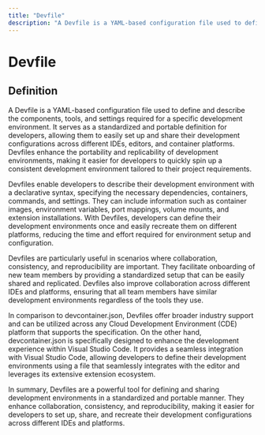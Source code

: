 ```yaml
---
title: "Devfile"
description: "A Devfile is a YAML-based configuration file used to define and describe the components, tools, and settings required for a specific development environment. It serves as a standardized and portable definition for developers, allowing them to easily set up and share their development configurations across different IDEs, editors, and container platforms. Devfiles enhance the portability and replicability of development environments, making it easier for developers to quickly spin up a consistent development environment tailored to their project requirements."
---
```


# Devfile

## Definition

A Devfile is a YAML-based configuration file used to define and describe the components, tools, and settings required for a specific development environment. It serves as a standardized and portable definition for developers, allowing them to easily set up and share their development configurations across different IDEs, editors, and container platforms. Devfiles enhance the portability and replicability of development environments, making it easier for developers to quickly spin up a consistent development environment tailored to their project requirements.

Devfiles enable developers to describe their development environment with a declarative syntax, specifying the necessary dependencies, containers, commands, and settings. They can include information such as container images, environment variables, port mappings, volume mounts, and extension installations. With Devfiles, developers can define their development environments once and easily recreate them on different platforms, reducing the time and effort required for environment setup and configuration.

Devfiles are particularly useful in scenarios where collaboration, consistency, and reproducibility are important. They facilitate onboarding of new team members by providing a standardized setup that can be easily shared and replicated. Devfiles also improve collaboration across different IDEs and platforms, ensuring that all team members have similar development environments regardless of the tools they use.

In comparison to devcontainer.json, Devfiles offer broader industry support and can be utilized across any Cloud Development Environment (CDE) platform that supports the specification. On the other hand, devcontainer.json is specifically designed to enhance the development experience within Visual Studio Code. It provides a seamless integration with Visual Studio Code, allowing developers to define their development environments using a file that seamlessly integrates with the editor and leverages its extensive extension ecosystem.

In summary, Devfiles are a powerful tool for defining and sharing development environments in a standardized and portable manner. They enhance collaboration, consistency, and reproducibility, making it easier for developers to set up, share, and recreate their development configurations across different IDEs and platforms.

